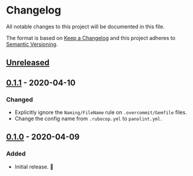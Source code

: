 # Changelog

All notable changes to this project will be documented in this file.

The format is based on [Keep a Changelog](http://keepachangelog.com/en/1.0.0/) and this project adheres to [Semantic Versioning](http://semver.org/spec/v2.0.0.html).

## [Unreleased]

## [0.1.1] - 2020-04-10

### Changed

- Explicitly ignore the `Naming/FileName` rule on `.overcommit/Gemfile` files.
- Change the config name from `.rubocop.yml` to `panolint.yml`.

## [0.1.0] - 2020-04-09

### Added

- Initial release. 🎉

[unreleased]: https://github.com/panorama-ed/panolint/compare/v0.1.1...HEAD
[0.1.1]: https://github.com/panorama-ed/panolint/compare/v0.1.0...v0.1.1
[0.1.0]: https://github.com/panorama-ed/panolint/compare/45c38b...v0.1.0
